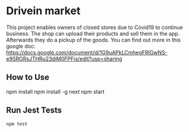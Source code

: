 # Drivein market

This project enables owners of closed stores due to Covid19 to continue business.
The shop can upload their products and sell them in the app. 
Afterwards they do a pickup of the goods.
You can find out more in this google doc: https://docs.google.com/document/d/1G9uAPkLCmhegFRlGwNS-e9SRGRsJTHRu23diM0FPFis/edit?usp=sharing



## How to Use

npm install
npm install -g next
npm start

## Run Jest Tests

```bash
npm test
```
